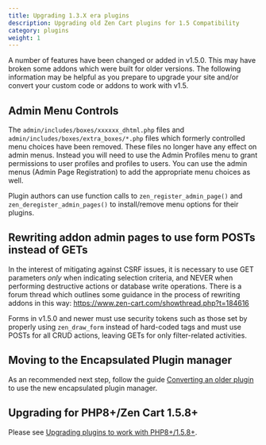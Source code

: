 ```yaml
---
title: Upgrading 1.3.X era plugins 
description: Upgrading old Zen Cart plugins for 1.5 Compatibility
category: plugins
weight: 1
---
```



A number of features have been changed or added in v1.5.0. This may have broken some addons which were built for older versions. The following information may be helpful as you prepare to upgrade your site and/or convert your custom code or addons to work with v1.5.

## Admin Menu Controls

The `admin/includes/boxes/xxxxxx_dhtml.php` files and `admin/includes/boxes/extra_boxes/*.php` files which formerly controlled menu choices have been removed. These files no longer have any effect on admin menus.
Instead you will need to use the Admin Profiles menu to grant permissions to user profiles and profiles to users.
You can use the admin menus (Admin Page Registration) to add the appropriate menu choices as well.

Plugin authors can use function calls to `zen_register_admin_page()` and `zen_deregister_admin_pages()` to install/remove menu options for their plugins.

## Rewriting addon admin pages to use form POSTs instead of GETs

In the interest of mitigating against CSRF issues, it is necessary to use GET parameters *only* when indicating selection criteria, and NEVER when performing destructive actions or database write operations.
There is a forum thread which outlines some guidance in the process of rewriting addons in this way: https://www.zen-cart.com/showthread.php?t=184616

Forms in v1.5.0 and newer must use security tokens such as those set by properly using `zen_draw_form` instead of hard-coded
tags and must use POSTs for all CRUD actions, leaving GETs for only filter-related activities.

## Moving to the Encapsulated Plugin manager 

As an recommended next step, follow the guide [Converting an older plugin](/dev/plugins/encapsulated_plugins/converting/) to use the new encapsulated plugin manager.  

## Upgrading for PHP8+/Zen Cart 1.5.8+

Please see [Upgrading plugins to work with PHP8+/1.5.8+](https://docs.zen-cart.com/dev/plugins/upgrading_to_158/).


